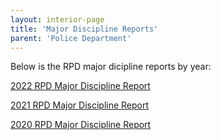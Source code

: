 ```yaml
---
layout: interior-page
title: 'Major Discipline Reports'
parent: 'Police Department'
---
```


Below is the RPD major dicipline reports by year:

[2022 RPD Major Discipline Report](https://docs.google.com/spreadsheets/d/1kubWYN0UbToL5tdeK-MOyd22HbkZj1w4/edit)

[2021 RPD Major Discipline Report](https://docs.google.com/spreadsheets/d/1-_cNwnHf2k2KNX11-FUO8bLUCL5IyUCU/edit)

[2020 RPD Major Discipline Report](https://docs.google.com/spreadsheets/d/1Q_CNlfclOaxwBHdTcjC5Q5sr92fMNK60/edit)
